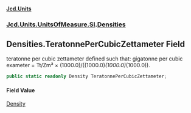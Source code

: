 #### [Jcd.Units](index.md 'index')
### [Jcd.Units.UnitsOfMeasure.SI](Jcd.Units.UnitsOfMeasure.SI.md 'Jcd.Units.UnitsOfMeasure.SI').[Densities](Densities.md 'Jcd.Units.UnitsOfMeasure.SI.Densities')

## Densities.TeratonnePerCubicZettameter Field

teratonne per cubic zettameter defined such that: gigatonne per cubic exameter = Tt/Zm³ ×
(1000.0)/((1000.0)*(1000.0)*(1000.0)).

```csharp
public static readonly Density TeratonnePerCubicZettameter;
```

#### Field Value
[Density](Density.md 'Jcd.Units.UnitTypes.Density')